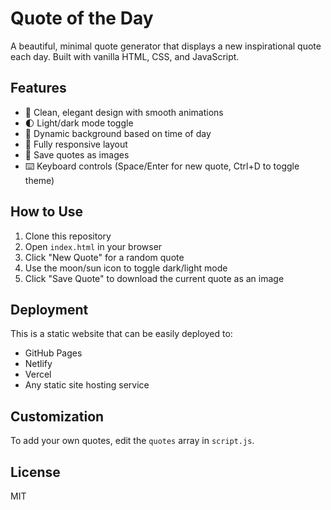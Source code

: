 # Quote of the Day

A beautiful, minimal quote generator that displays a new inspirational quote each day. Built with vanilla HTML, CSS, and JavaScript.

## Features

- 🎨 Clean, elegant design with smooth animations
- 🌓 Light/dark mode toggle
- 🌅 Dynamic background based on time of day
- 📱 Fully responsive layout
- 💾 Save quotes as images
- ⌨️ Keyboard controls (Space/Enter for new quote, Ctrl+D to toggle theme)

## How to Use

1. Clone this repository
2. Open `index.html` in your browser
3. Click "New Quote" for a random quote
4. Use the moon/sun icon to toggle dark/light mode
5. Click "Save Quote" to download the current quote as an image

## Deployment

This is a static website that can be easily deployed to:
- GitHub Pages
- Netlify
- Vercel
- Any static site hosting service

## Customization

To add your own quotes, edit the `quotes` array in `script.js`.

## License

MIT
